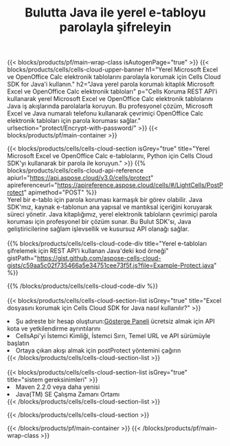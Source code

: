 ﻿---
title: Bulutta Java ile yerel e-tabloyu parolayla şifreleyin
description:  Microsoft Excel'i Korumak için Bulut API'leri ve SDK'lar ve Java ile OpenOffice Calc. Cells Bulut API SDK for Java ile yerel e-tabloları şifreyle şifreleyin.
---
{{< blocks/products/pf/main-wrap-class isAutogenPage="true" >}}
{{< blocks/products/cells/cells-cloud-upper-banner h1="Yerel Microsoft Excel ve OpenOffice Calc elektronik tablolarını parolayla korumak için Cells Cloud SDK for Java\'i kullanın." h2="Java yerel parola korumalı kitaplık Microsoft Excel ve OpenOffice Calc elektronik tabloları" p="Cells Koruma REST API\'i kullanarak yerel Microsoft Excel ve OpenOffice Calc elektronik tablolarını Java iş akışlarında parolalarla koruyun. Bu profesyonel çözüm, Microsoft Excel ve Java numaralı telefonu kullanarak çevrimiçi OpenOffice Calc elektronik tabloları için parola koruması sağlar." urlsection="protect/Encrypt-with-password/" >}}
{{< blocks/products/pf/main-container >}}

{{< blocks/products/cells/cells-cloud-section isGrey="true" title="Yerel Microsoft Excel ve OpenOffice Calc e-tablolarını, Python için Cells Cloud SDK\'yı kullanarak bir parola ile koruyun." >}}
{{% blocks/products/cells/cells-cloud-api-reference apiurl="https://api.aspose.cloud/v3.0/cells/protect" apireferenceurl="https://apireference.aspose.cloud/cells/#/LightCells/PostProtect" apimethod="POST" %}}
<br/>
Yerel bir e-tablo için parola koruması karmaşık bir görev olabilir. Java SDK'mız, kaynak e-tablonun ana yapısal ve mantıksal içeriğini koruyarak süreci yönetir. Java kitaplığımız, yerel elektronik tabloların çevrimiçi parola koruması için profesyonel bir çözüm sunar. Bu Bulut SDK'sı, Java geliştiricilerine sağlam işlevsellik ve kusursuz API olanağı sağlar.
<br/>
<br/>
{{% blocks/products/cells/cells-cloud-code-div title="Yerel e-tabloları şifrelemek için REST API\'i kullanan Java\'deki kod örneği" gistPath="https://gist.github.com/aspose-cells-cloud-gists/c59aa5c02f735466a5e34751cee73f5f.js?file=Example-Protect.java" %}}
  
{{% /blocks/products/cells/cells-cloud-code-div %}}
<br/>
<br/>
{{< blocks/products/cells/cells-cloud-section-list isGrey="true" title="Excel dosyasını korumak için Cells Cloud SDK for Java nasıl kullanılır?" >}}
<li> Şu adreste bir hesap oluşturun:<a href="https://dashboard.aspose.cloud/">Gösterge Paneli</a> ücretsiz almak için API kota ve yetkilendirme ayrıntılarını</li>
<li>CellsApi'yi İstemci Kimliği, İstemci Sırrı, Temel URL ve API sürümüyle başlatın</li>
<li>Ortaya çıkan akışı almak için postProtect yöntemini çağırın</li>
{{< /blocks/products/cells/cells-cloud-section-list >}}
<br/>
<br/>
{{< blocks/products/cells/cells-cloud-section-list isGrey="true" title="sistem gereksinimleri" >}}
<li>Maven 2.2.0 veya daha yenisi</li>
<li>Java(TM) SE Çalışma Zamanı Ortamı</li>
{{< /blocks/products/cells/cells-cloud-section-list >}}

{{< /blocks/products/cells/cells-cloud-section >}}

{{< /blocks/products/pf/main-container >}}
{{< /blocks/products/pf/main-wrap-class >}}
